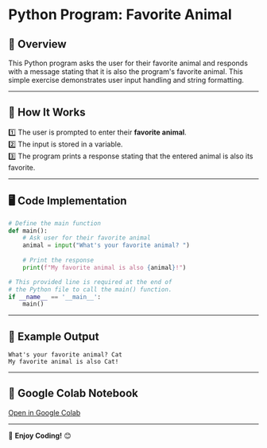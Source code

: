 #  Python Program: Favorite Animal

## 📝 Overview
This Python program asks the user for their favorite animal and responds with a message stating that it is also the program's favorite animal. This simple exercise demonstrates user input handling and string formatting.

---

## 🔧 How It Works
1️⃣ The user is prompted to enter their **favorite animal**.  
2️⃣ The input is stored in a variable.  
3️⃣ The program prints a response stating that the entered animal is also its favorite.  

---

## 🖥️ Code Implementation
```python
# Define the main function
def main():
    # Ask user for their favorite animal
    animal = input("What's your favorite animal? ")
    
    # Print the response
    print(f"My favorite animal is also {animal}!")

# This provided line is required at the end of 
# the Python file to call the main() function.
if __name__ == '__main__':
    main()
```

---

## 📌 Example Output
```
What's your favorite animal? Cat
My favorite animal is also Cat!
```

---

## 🔗 Google Colab Notebook
[Open in Google Colab](https://colab.research.google.com/drive/1Iih4PMC6WJxChFXc-ABwTz_Ebc47__kx?usp=sharing)

---

🚀 **Enjoy Coding!** 😊
